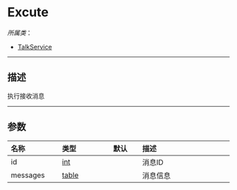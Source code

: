 # Excute

*所属类*：
* [TalkService](/Api/Classes/GamePlay/TalkService.md)
------------------------------------------------------------------------------------------
## 描述

执行接收消息

------------------------------------------------------------------------------------------
## 参数

|<div style="width:100px">名称</div>|<div style="width:100px">类型</div>|<div style="width:50px">默认</div>|<div style="width:350px">描述</div>|
|:---|:---|:---|:---|
|id|[int](/Api/DataType/Number.md)||消息ID|
|messages|[table](/Api/DataType/Table.md)||消息信息|
